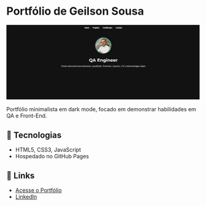 # Portfólio de Geilson Sousa  

![Preview](assets/img/previa.jpg)  

Portfólio minimalista em dark mode, focado em demonstrar habilidades em QA e Front-End.  

## 🚀 Tecnologias  
- HTML5, CSS3, JavaScript  
- Hospedado no GitHub Pages  

## 🔗 Links  
- [Acesse o Portfólio](https://geilsonsousa.github.io)  
- [LinkedIn](https://www.linkedin.com/in/geilsonsousapaulino/)  